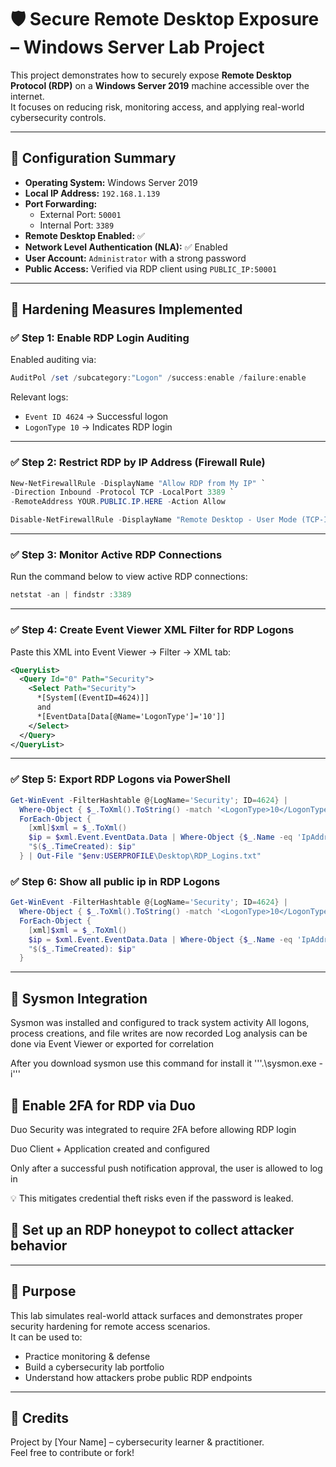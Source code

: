 # 🛡️ Secure Remote Desktop Exposure – Windows Server Lab Project

This project demonstrates how to securely expose **Remote Desktop Protocol (RDP)** on a **Windows Server 2019** machine accessible over the internet.  
It focuses on reducing risk, monitoring access, and applying real-world cybersecurity controls.

---

## 🔧 Configuration Summary

- **Operating System:** Windows Server 2019  
- **Local IP Address:** `192.168.1.139`  
- **Port Forwarding:**  
  - External Port: `50001`  
  - Internal Port: `3389`  
- **Remote Desktop Enabled:** ✅  
- **Network Level Authentication (NLA):** ✅ Enabled  
- **User Account:** `Administrator` with a strong password  
- **Public Access:** Verified via RDP client using `PUBLIC_IP:50001`

---

## 🔐 Hardening Measures Implemented

### ✅ Step 1: Enable RDP Login Auditing

Enabled auditing via:

```powershell
AuditPol /set /subcategory:"Logon" /success:enable /failure:enable
```

Relevant logs:
- `Event ID 4624` → Successful logon  
- `LogonType 10` → Indicates RDP login

---

### ✅ Step 2: Restrict RDP by IP Address (Firewall Rule)

```powershell
New-NetFirewallRule -DisplayName "Allow RDP from My IP" `
-Direction Inbound -Protocol TCP -LocalPort 3389 `
-RemoteAddress YOUR.PUBLIC.IP.HERE -Action Allow

Disable-NetFirewallRule -DisplayName "Remote Desktop - User Mode (TCP-In)"
```

---

### ✅ Step 3: Monitor Active RDP Connections

Run the command below to view active RDP connections:

```powershell
netstat -an | findstr :3389
```

---

### ✅ Step 4: Create Event Viewer XML Filter for RDP Logons

Paste this XML into Event Viewer → Filter → XML tab:

```xml
<QueryList>
  <Query Id="0" Path="Security">
    <Select Path="Security">
      *[System[(EventID=4624)]]
      and
      *[EventData[Data[@Name='LogonType']='10']]
    </Select>
  </Query>
</QueryList>
```

---

### ✅ Step 5: Export RDP Logons via PowerShell

```powershell
Get-WinEvent -FilterHashtable @{LogName='Security'; ID=4624} |
  Where-Object { $_.ToXml().ToString() -match '<LogonType>10</LogonType>' } |
  ForEach-Object {
    [xml]$xml = $_.ToXml()
    $ip = $xml.Event.EventData.Data | Where-Object {$_.Name -eq 'IpAddress'} | Select-Object -ExpandProperty '#text'
    "$($_.TimeCreated): $ip"
  } | Out-File "$env:USERPROFILE\Desktop\RDP_Logins.txt"
```

### ✅ Step 6: Show all public ip in RDP Logons

```powershell
Get-WinEvent -FilterHashtable @{LogName='Security'; ID=4624} |
  Where-Object { $_.ToXml().ToString() -match '<LogonType>10</LogonType>' } |
  ForEach-Object {
    [xml]$xml = $_.ToXml()
    $ip = $xml.Event.EventData.Data | Where-Object {$_.Name -eq 'IpAddress'} | Select-Object -ExpandProperty '#text'
    "$($_.TimeCreated): $ip"
  }
```

---

## 🔐 Sysmon Integration

Sysmon was installed and configured to track system activity
All logons, process creations, and file writes are now recorded
Log analysis can be done via Event Viewer or exported for correlation

After you download sysmon use this command for install it '''.\sysmon.exe -i'''

## 🔐 Enable **2FA for RDP** via Duo  

Duo Security was integrated to require 2FA before allowing RDP login

Duo Client + Application created and configured

Only after a successful push notification approval, the user is allowed to log in

💡 This mitigates credential theft risks even if the password is leaked.
 
## 🔐 Set up an **RDP honeypot** to collect attacker behavior  
  

---

## 🎯 Purpose

This lab simulates real-world attack surfaces and demonstrates proper security hardening for remote access scenarios.  
It can be used to:

- Practice monitoring & defense  
- Build a cybersecurity lab portfolio  
- Understand how attackers probe public RDP endpoints  

---

## 🧠 Credits

Project by [Your Name] – cybersecurity learner & practitioner.  
Feel free to contribute or fork!
